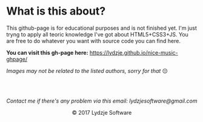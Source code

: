 # What is this about?

This github-page is for educational purposes and is not finished yet. I'm just tryng to apply all teoric knowledge I've got about HTML5+CSS3+JS. You are free to do whatever you want with source code you can find here.

**You can visit this gh-page here:** https://lydzje.github.io/nice-music-ghpage/

*Images may not be related to the listed authors, sorry for that* :pensive:

<br>
<br>

_Contact me if there's any problem via this email: lydzjesoftware@gmail.com_

<p align="center">© 2017 Lydzje Software</p>
